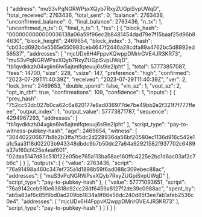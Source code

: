 {
  "address": "muS3vPqNGRWPsxXQyb7RxyZUGpiSvpUWqD",
  "total_received": 2763436,
  "total_sent": 0,
  "balance": 2763436,
  "unconfirmed_balance": 0,
  "final_balance": 2763436,
  "n_tx": 1,
  "unconfirmed_n_tx": 0,
  "final_n_tx": 1,
  "txs": [
    {
      "block_hash": "0000000000000036138a06a59f96ec2b8481454dad79e7f15baaf25d96b84630",
      "block_height": 2469654,
      "block_index": 3,
      "hash": "cb03cd692b4e5565e550983ceb4647f2446a28cdfa89a4762bc5d8892ed56537",
      "addresses": [
        "mjcUDx6H4FppvKQwppDMrirGVE4JR3KR73",
        "muS3vPqNGRWPsxXQyb7RxyZUGpiSvpUWqD",
        "tb1qvdkkzh04xgkn6lw5ajtmlfqteuuj6s9le2lpht"
      ],
      "total": 57773857087,
      "fees": 14700,
      "size": 228,
      "vsize": 147,
      "preference": "high",
      "confirmed": "2023-07-29T11:40:39Z",
      "received": "2023-07-29T11:40:39Z",
      "ver": 2,
      "lock_time": 2469653,
      "double_spend": false,
      "vin_sz": 1,
      "vout_sz": 2,
      "opt_in_rbf": true,
      "confirmations": 109,
      "confidence": 1,
      "inputs": [
        {
          "prev_hash": "752cc53dc027b0ca62c6a820177e8ad036977de7be49bb2e2f321f7f777ffeee",
          "output_index": 1,
          "output_value": 57773871787,
          "sequence": 4294967293,
          "addresses": [
            "tb1qvdkkzh04xgkn6lw5ajtmlfqteuuj6s9le2lpht"
          ],
          "script_type": "pay-to-witness-pubkey-hash",
          "age": 2469654,
          "witness": [
            "304402206677b8b2b3ffa7f5dc2d228936da56bf20580ec1136d916c542e1a1c5aa3f18d02203b943348dbdc9b7b50dc27a64a92921582f937702c6489a37ef60cf425e4eaf601",
            "02daa5147d83c510f22e05be765a113ba58ae160ffc4225e2bc1d6ac03af2c7b6c"
          ]
        }
      ],
      "outputs": [
        {
          "value": 2763436,
          "script": "76a91498a460c347ef735a1d1898b59f6ad088c309ebec88ac",
          "addresses": [
            "muS3vPqNGRWPsxXQyb7RxyZUGpiSvpUWqD"
          ],
          "script_type": "pay-to-pubkey-hash"
        },
        {
          "value": 57771093651,
          "script": "76a9142ceb910e63818c92cc28df6459a8127f2de39c0988ac",
          "spent_by": "ab5a83af6c85f9bd0ad209bb1834a9f86e56dc240d85f3ee7ab1afeb2536c0e4",
          "addresses": [
            "mjcUDx6H4FppvKQwppDMrirGVE4JR3KR73"
          ],
          "script_type": "pay-to-pubkey-hash"
        }
      ]
    }
  ]
}